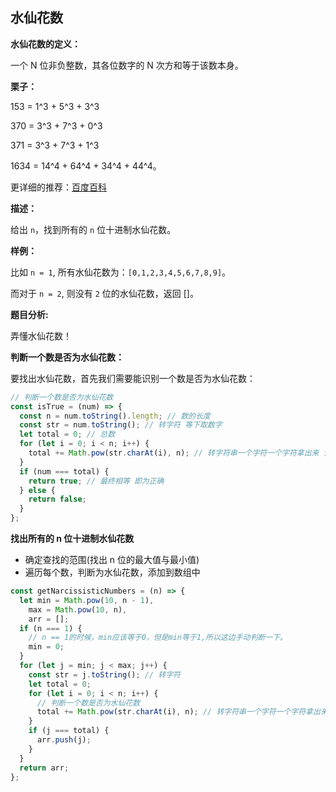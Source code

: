 ## **水仙花数**

**水仙花数的定义：**

一个 N 位非负整数，其各位数字的 N 次方和等于该数本身。

**栗子：**

153 = 1^3 + 5^3 + 3^3

370 = 3^3 + 7^3 + 0^3

371 = 3^3 + 7^3 + 1^3

1634 = 14^4 + 64^4 + 34^4 + 44^4。

更详细的推荐：[百度百科](https://baike.baidu.com/item/%E6%B0%B4%E4%BB%99%E8%8A%B1%E6%95%B0/2746160?fr=ge_ala)

**描述：**

给出 `n`，找到所有的 `n` 位十进制水仙花数。

**样例：**

比如 `n = 1`, 所有水仙花数为：`[0,1,2,3,4,5,6,7,8,9]`。

而对于 `n = 2`, 则没有 `2` 位的水仙花数，返回 []。

**题目分析:**

弄懂水仙花数！

**判断一个数是否为水仙花数：**

要找出水仙花数，首先我们需要能识别一个数是否为水仙花数：

```js
// 判断一个数是否为水仙花数
const isTrue = (num) => {
  const n = num.toString().length; // 数的长度
  const str = num.toString(); // 转字符 等下取数字
  let total = 0; // 总数
  for (let i = 0; i < n; i++) {
    total += Math.pow(str.charAt(i), n); // 转字符串一个字符一个字符拿出来 计算其各位数字的N次方和
  }
  if (num === total) {
    return true; // 最终相等 即为正确
  } else {
    return false;
  }
};
```

**找出所有的 n 位十进制水仙花数**

- 确定查找的范围(找出 n 位的最大值与最小值)
- 遍历每个数，判断为水仙花数，添加到数组中

```js
const getNarcissisticNumbers = (n) => {
  let min = Math.pow(10, n - 1),
    max = Math.pow(10, n),
    arr = [];
  if (n === 1) {
    // n == 1的时候，min应该等于0，但是min等于1,所以这边手动判断一下。
    min = 0;
  }
  for (let j = min; j < max; j++) {
    const str = j.toString(); // 转字符
    let total = 0;
    for (let i = 0; i < n; i++) {
      // 判断一个数是否为水仙花数
      total += Math.pow(str.charAt(i), n); // 转字符串一个字符一个字符拿出来 计算其各位数字的N次方和
    }
    if (j === total) {
      arr.push(j);
    }
  }
  return arr;
};
```

